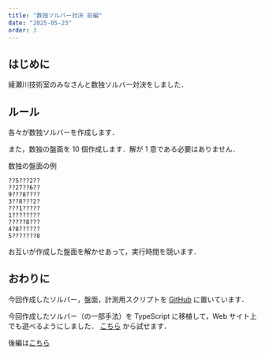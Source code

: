 ```yaml
---
title: "数独ソルバー対決 前編"
date: "2025-05-23"
order: 3
---
```


## はじめに

綾瀬川技術室のみなさんと数独ソルバー対決をしました．

## ルール

各々が数独ソルバーを作成します．

また，数独の盤面を 10 個作成します．解が 1 意である必要はありません．

数独の盤面の例
```
??5???2??
??27??6??
9???8????
3??8???2?
???1?????
1????????
?????8???
4?8??????
5???????8
```

お互いが作成した盤面を解かせあって，実行時間を競います．

## おわりに

今回作成したソルバー，盤面，計測用スクリプトを [GitHub](https://github.com/ichi-no-se/ayasegawa-tech/tree/main/001-sudoku) に置いています．

今回作成したソルバー（の一部手法）を TypeScript に移植して，Web サイト上でも遊べるようにしました．
[こちら](https://star-code.net/projects/sudoku) から試せます．

後編は[こちら](https://star-code.net/blog/sudoku-2)
